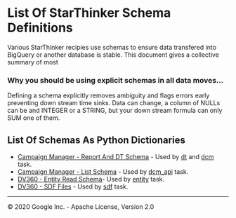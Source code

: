 # List Of StarThinker Schema Definitions

Various StarThinker recipies use schemas to ensure data transfered into BigQuery or another database is stable.
This document gives a collective summary of most

### Why you should be using explicit schemas in all data moves...

Defining a schema explicitly removes ambiguity and flags errors early preventing down stream time sinks.  Data can change,
a column of NULLs can be and INTEGER or a STRING, but your down stream formula can only SUM one of them.

## List Of Schemas As Python Dictionaries
- [Campaign Manager - Report And DT Schema](https://github.com/google/starthinker/tree/master/starthinker/task/dt/schema) - Used by [dt](https://github.com/google/starthinker/tree/master/starthinker/task/dt) and [dcm](https://github.com/google/starthinker/tree/master/starthinker/task/dcm) task.
- [Campaign Manager - List Schema](https://github.com/google/starthinker/tree/master/starthinker/task/dcm_api/schema) - Used by [dcm_api](https://github.com/google/starthinker/tree/master/starthinker/task/dcm_api) task.
- [DV360 - Entity Read Schema](https://github.com/google/starthinker/tree/master/starthinker/task/entity/schema)- Used by [entity](https://github.com/google/starthinker/tree/master/starthinker/task/entity) task.
- [DV360 - SDF Files](https://github.com/google/starthinker/tree/master/starthinker/util/dcm/schema) - Used by [sdf](https://github.com/google/starthinker/tree/master/starthinker/task/sdf) task.

---
&copy; 2020 Google Inc. - Apache License, Version 2.0
